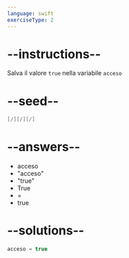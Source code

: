 ```yaml
---
language: swift
exerciseType: 2
---
```


# --instructions--

Salva il valore `true` nella variabile `acceso`

# --seed--

```swift
[/][/][/]
```

# --answers--

- acceso
- "acceso"
- "true"
- True
-  = 
- true

# --solutions--

```swift
acceso = true
```
